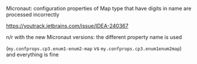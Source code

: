 Micronaut: 
configuration properties of Map type that have digits in name are processed incorrectly

https://youtrack.jetbrains.com/issue/IDEA-240367

n/r with the new Micronaut versions: the different property name is used

(`my.confprops.cp3.enum1-enum2-map`
vs
`my.confprops.cp3.enum1enum2map`)
and everything is fine